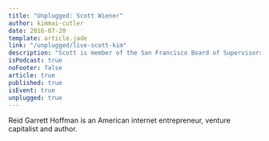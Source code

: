 ```yaml
---
title: "Unplugged: Scott Wiener"
author: kimmai-cutler
date: 2016-07-20
template: article.jade
link: "/unplugged/live-scott-kim"
description: "Scott is member of the San Francisco Board of Supervisors and current candidate for the California State Senate."
isPodcast: true
noFooter: false
article: true
published: true
isEvent: true
unplugged: true
---
```


<p>
  Reid Garrett Hoffman is an American internet entrepreneur, venture capitalist and author.
</p>
